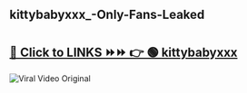 
 ## kittybabyxxx_-Only-Fans-Leaked

# <h2><a href="https://clipsfans.com/kittybabyxxx_&ref=git">🔗 Click to LINKS ⏩⏩ 👉 🟢 kittybabyxxx  </a></h2>

<a href="https://clipsfans.com/kittybabyxxx_&ref=git" rel="nofollow" data-target="animated-image.originalLink"><img src="https://i.ibb.co.com/xMMVF88/686577567.gif" alt="Viral Video Original" style="max-width: 100%; display: inline-block;" data-target="animated-image.originalImage"></a>
